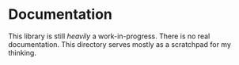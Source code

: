 # Documentation

This library is still *heavily* a work-in-progress. There is no real
documentation. This directory serves mostly as a scratchpad for my thinking.